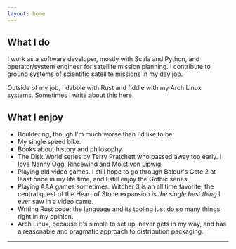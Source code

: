 ```yaml
---
layout: home
---
```


## What I do

I work as a software developer, mostly with Scala and Python, and
operator/system engineer for satellite mission planning.  I contribute to ground
systems of scientific satellite missions in my day job.

Outside of my job, I dabble with Rust and fiddle with my Arch Linux systems.
Sometimes I write about this here.

## What I enjoy

- Bouldering, though I'm much worse than I'd like to be.
- My single speed bike.
- Books about history and philosophy.
- The Disk World series by Terry Pratchett who passed away too early.  I love
  Nanny Ogg, Rincewind and Moist von Lipwig.
- Playing old video games. I still hope to go through Baldur's Gate 2 at least
  once in my life time, and I still enjoy the Gothic series.
- Playing AAA games sometimes.  Witcher 3 is an all time favorite; the central
  quest of the Heart of Stone expansion is _the single best thing_ I ever saw in
  a video came.
- Writing Rust code; the language and its tooling just do so many things right
  in my opinion.
- Arch Linux, because it's simple to set up, never gets in my way, and has a
  reasonable and pragmatic approach to distribution packaging.

-----
